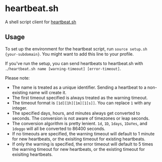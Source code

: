 # heartbeat.sh
A shell script client for [heartbeat.sh](https://heartbeat.sh)

## Usage
To set up the environment for the heartbeat script, run `source setup.sh {your-subdomain}`. You might want to add this line to your profile.

If you've run the setup, you can send heartbeats to heartbeat.sh with `./heartbeat.sh name [warning-timeout] [error-timeout]`.

Please note:
- The name is treated as a unique identifier. Sending a heartbeat to a non-existing name will create it.
- The first timeout specified is always treated as the warning timeout.
- The timeout format is `[1d][1h][1m][1[s]]`. You can replace `1` with any integer.
- The specified days, hours, and minutes always get converted to seconds. The conversion is not aware of timezones or leap seconds.
- The conversion algorithm is pretty lenient. `1d`, `1D`, `1days`, `1DaYes`, and `1doggo` will all be converted to 86400 seconds.
- If no timeouts are specified, the warning timeout will default to 1 minute for new heartbeats, or the exisiting timeout for existing heartbeats.
- If only the warning is specified, the error timeout will default to 5 times the warning timeout for new heartbeats, or the existing timeout for exisiting heartbeats.
